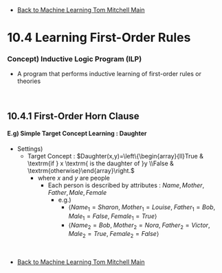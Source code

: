 * [Back to Machine Learning Tom Mitchell Main](../../main.md)

# 10.4 Learning First-Order Rules

### Concept) Inductive Logic Program (ILP)
- A program that performs inductive learning of first-order rules or theories

<br>

## 10.4.1 First-Order Horn Clause
#### E.g) Simple Target Concept Learning : Daughter
- Settings)
  - Target Concept : $`Daughter(x,y)=\left\{\begin{array}{ll}True & \textrm{if } x \textrm{ is the daughter of }y \\False & \textrm{otherwise}\end{array}\right.`$
    - where $x$ and $y$ are people
      - Each person is described by attributes : $Name, Mother, Father, Male, Female$
        - e.g.)
          - $`\langle Name_1=Sharon,\;Mother_1=Louise,\;Father_1=Bob,\;Male_1=False,\;Female_1=True \rangle`$
          - $`\langle Name_2=Bob,\;Mother_2=Nora,\;Father_2=Victor,\;Male_2=True,\;Female_2=False \rangle`$



<br>

* [Back to Machine Learning Tom Mitchell Main](../../main.md)